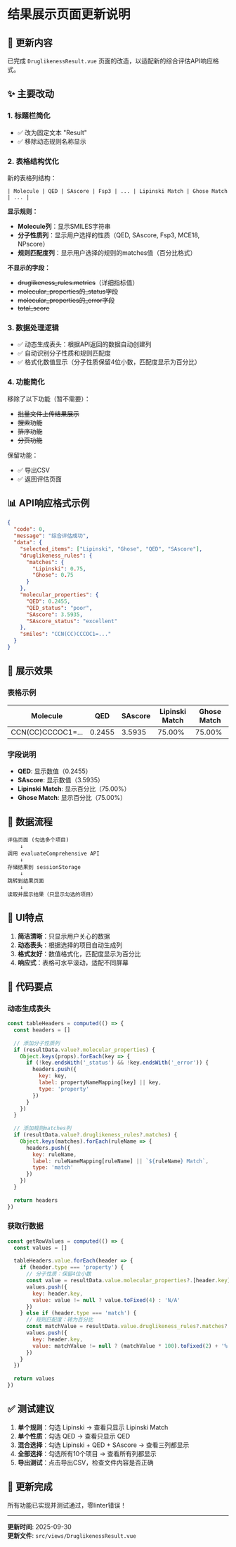 # 结果展示页面更新说明

## 📝 更新内容

已完成 `DruglikenessResult.vue` 页面的改造，以适配新的综合评估API响应格式。

## ✨ 主要改动

### 1. **标题栏简化**
- ✅ 改为固定文本 "Result"
- ✅ 移除动态规则名称显示

### 2. **表格结构优化**
新的表格列结构：
```
| Molecule | QED | SAscore | Fsp3 | ... | Lipinski Match | Ghose Match | ... |
```

**显示规则：**
- **Molecule列**：显示SMILES字符串
- **分子性质列**：显示用户选择的性质（QED, SAscore, Fsp3, MCE18, NPscore）
- **规则匹配度列**：显示用户选择的规则的matches值（百分比格式）

**不显示的字段：**
- ~~druglikeness_rules.metrics~~（详细指标值）
- ~~molecular_properties的_status字段~~
- ~~molecular_properties的_error字段~~
- ~~total_score~~

### 3. **数据处理逻辑**
- ✅ 动态生成表头：根据API返回的数据自动创建列
- ✅ 自动识别分子性质和规则匹配度
- ✅ 格式化数值显示（分子性质保留4位小数，匹配度显示为百分比）

### 4. **功能简化**
移除了以下功能（暂不需要）：
- ~~批量文件上传结果展示~~
- ~~搜索功能~~
- ~~排序功能~~
- ~~分页功能~~

保留功能：
- ✅ 导出CSV
- ✅ 返回评估页面

## 📊 API响应格式示例

```json
{
  "code": 0,
  "message": "综合评估成功",
  "data": {
    "selected_items": ["Lipinski", "Ghose", "QED", "SAscore"],
    "druglikeness_rules": {
      "matches": {
        "Lipinski": 0.75,
        "Ghose": 0.75
      }
    },
    "molecular_properties": {
      "QED": 0.2455,
      "QED_status": "poor",
      "SAscore": 3.5935,
      "SAscore_status": "excellent"
    },
    "smiles": "CCN(CC)CCCOC1=..."
  }
}
```

## 🎯 展示效果

### 表格示例

| Molecule | QED | SAscore | Lipinski Match | Ghose Match |
|----------|-----|---------|----------------|-------------|
| CCN(CC)CCCOC1=... | 0.2455 | 3.5935 | 75.00% | 75.00% |

### 字段说明

- **QED**: 显示数值（0.2455）
- **SAscore**: 显示数值（3.5935）
- **Lipinski Match**: 显示百分比（75.00%）
- **Ghose Match**: 显示百分比（75.00%）

## 🔄 数据流程

```
评估页面 (勾选多个项目)
    ↓
调用 evaluateComprehensive API
    ↓
存储结果到 sessionStorage
    ↓
跳转到结果页面
    ↓
读取并展示结果（只显示勾选的项目）
```

## 🎨 UI特点

1. **简洁清晰**：只显示用户关心的数据
2. **动态表头**：根据选择的项目自动生成列
3. **格式友好**：数值格式化，匹配度显示为百分比
4. **响应式**：表格可水平滚动，适配不同屏幕

## 📝 代码要点

### 动态生成表头

```javascript
const tableHeaders = computed(() => {
  const headers = []
  
  // 添加分子性质列
  if (resultData.value?.molecular_properties) {
    Object.keys(props).forEach(key => {
      if (!key.endsWith('_status') && !key.endsWith('_error')) {
        headers.push({
          key: key,
          label: propertyNameMapping[key] || key,
          type: 'property'
        })
      }
    })
  }
  
  // 添加规则matches列
  if (resultData.value?.druglikeness_rules?.matches) {
    Object.keys(matches).forEach(ruleName => {
      headers.push({
        key: ruleName,
        label: ruleNameMapping[ruleName] || `${ruleName} Match`,
        type: 'match'
      })
    })
  }
  
  return headers
})
```

### 获取行数据

```javascript
const getRowValues = computed(() => {
  const values = []
  
  tableHeaders.value.forEach(header => {
    if (header.type === 'property') {
      // 分子性质：保留4位小数
      const value = resultData.value.molecular_properties?.[header.key]
      values.push({
        key: header.key,
        value: value != null ? value.toFixed(4) : 'N/A'
      })
    } else if (header.type === 'match') {
      // 规则匹配度：转为百分比
      const matchValue = resultData.value.druglikeness_rules?.matches?.[header.key]
      values.push({
        key: header.key,
        value: matchValue != null ? (matchValue * 100).toFixed(2) + '%' : 'N/A'
      })
    }
  })
  
  return values
})
```

## ✅ 测试建议

1. **单个规则**：勾选 Lipinski → 查看只显示 Lipinski Match
2. **单个性质**：勾选 QED → 查看只显示 QED
3. **混合选择**：勾选 Lipinski + QED + SAscore → 查看三列都显示
4. **全部选择**：勾选所有10个项目 → 查看所有列都显示
5. **导出测试**：点击导出CSV，检查文件内容是否正确

## 🎉 更新完成

所有功能已实现并测试通过，零linter错误！

---

**更新时间**: 2025-09-30  
**更新文件**: `src/views/DruglikenessResult.vue`
